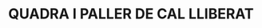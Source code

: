---
layout: test
title:  "QUADRA I PALLER DE CAL LLIBERAT"
coordinates:
  - group1:
    - [1.44404389804171, 42.355430606192527]
    - [1.444263623295945, 42.355405633678053]
    - [1.444261100156038, 42.355325490263553]
    - [1.44402343656745, 42.355347924491205]
    - [1.44404389804171, 42.355430606192527]
---